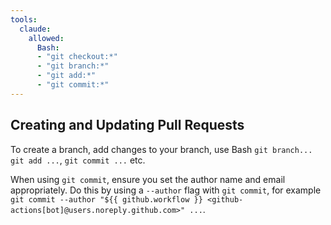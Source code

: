 ```yaml
---
tools:
  claude:
    allowed:
      Bash: 
      - "git checkout:*"
      - "git branch:*"
      - "git add:*"
      - "git commit:*"
---
```


## Creating and Updating Pull Requests

To create a branch, add changes to your branch, use Bash `git branch...` `git add ...`, `git commit ...` etc.

When using `git commit`, ensure you set the author name and email appropriately. Do this by using a `--author` flag with `git commit`, for example `git commit --author "${{ github.workflow }} <github-actions[bot]@users.noreply.github.com>" ...`.


